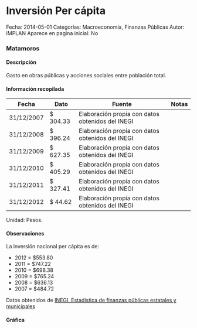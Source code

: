 Inversión Per cápita
=====

Fecha: 2014-05-01
Categorías: Macroeconomía, Finanzas Públicas
Autor: IMPLAN
Aparece en pagina inicial: No

### Matamoros

#### Descripción

Gasto en obras públicas y acciones sociales entre población total.

<!-- break -->

#### Información recopilada

<table class="table table-hover table-bordered matriz">
  <thead>
    <tr><th>Fecha</th><th>Dato</th><th>Fuente</th><th>Notas</th></tr>
  </thead>
  <tbody>
    <tr><td class="centrado">31/12/2007</td><td class="derecha">$ 304.33</td><td>Elaboración propia con datos obtenidos del INEGI</td><td></td></tr>
    <tr><td class="centrado">31/12/2008</td><td class="derecha">$ 396.24</td><td>Elaboración propia con datos obtenidos del INEGI</td><td></td></tr>
    <tr><td class="centrado">31/12/2009</td><td class="derecha">$ 627.35</td><td>Elaboración propia con datos obtenidos del INEGI</td><td></td></tr>
    <tr><td class="centrado">31/12/2010</td><td class="derecha">$ 405.29</td><td>Elaboración propia con datos obtenidos del INEGI</td><td></td></tr>
    <tr><td class="centrado">31/12/2011</td><td class="derecha">$ 327.41</td><td>Elaboración propia con datos obtenidos del INEGI</td><td></td></tr>
    <tr><td class="centrado">31/12/2012</td><td class="derecha">$ 44.62</td><td>Elaboración propia con datos obtenidos del INEGI</td><td></td></tr>
  </tbody>
</table>

Unidad: Pesos.

#### Observaciones

La inversión nacional per cápita es de:

- 2012 = $553.80 
- 2011 = $747.22 
- 2010 = $698.38 
- 2009 = $765.24 
- 2008 = $636.13 
- 2007 = $484.72 

Datos obtenidos de [INEGI. Estadística de finanzas públicas estatales y municipales](http://www.inegi.org.mx/sistemas/olap/Proyectos/bd/continuas/finanzaspublicas/FPMun.asp?s=est&c=11289&proy=efipem_fmun)

#### Gráfica

<div id="Morrisulypveny" class="grafica"></div>
  <script>
  new Morris.Line({
    element: 'Morrisulypveny',
    data: [
      { fecha: '2007-12-31', dato: 304.33 },
      { fecha: '2008-12-31', dato: 396.24 },
      { fecha: '2009-12-31', dato: 627.35 },
      { fecha: '2010-12-31', dato: 405.29 },
      { fecha: '2011-12-31', dato: 327.41 },
      { fecha: '2012-12-31', dato: 44.62 }
    ],
    xkey: 'fecha',
    ykeys: ['dato'],
    labels: ['Dato'],
    lineColors: ['#FF5B02'],
    xLabelFormat: function(d) {
      return d.getDate()+'/'+(d.getMonth()+1)+'/'+d.getFullYear();
    },
    dateFormat: function (ts) {
      var d = new Date(ts);
      return d.getDate() + '/' + (d.getMonth() + 1) + '/' + d.getFullYear();
    }
  });
  </script>
